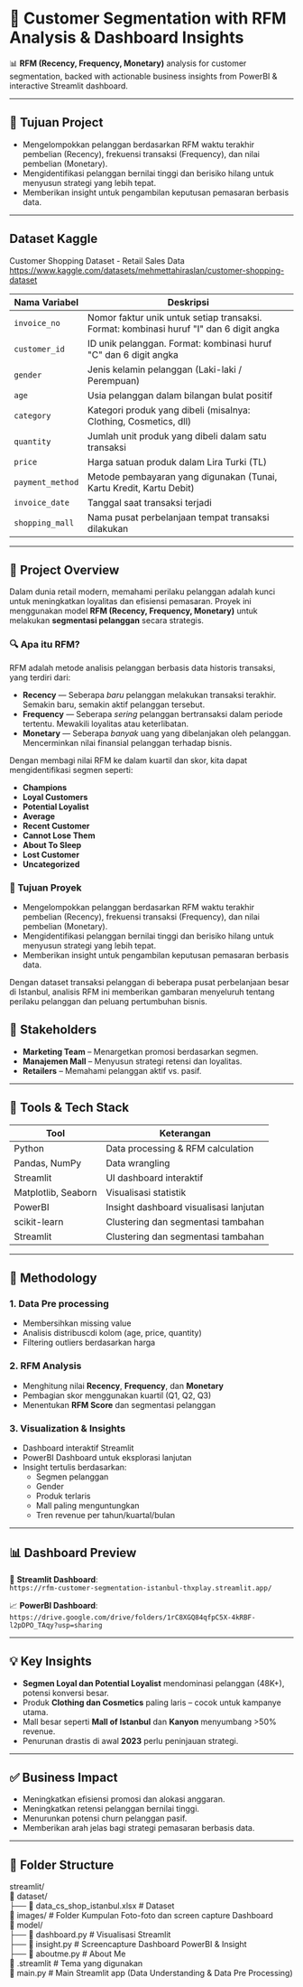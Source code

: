 # 🧠 Customer Segmentation with RFM Analysis & Dashboard Insights

📊 **RFM (Recency, Frequency, Monetary)** analysis for customer segmentation, backed with actionable business insights from PowerBI & interactive Streamlit dashboard.

---

## 🚀 Tujuan Project
- Mengelompokkan pelanggan berdasarkan RFM waktu terakhir pembelian (Recency), frekuensi transaksi (Frequency), dan nilai pembelian (Monetary).
- Mengidentifikasi pelanggan bernilai tinggi dan berisiko hilang untuk menyusun strategi yang lebih tepat.
- Memberikan insight untuk pengambilan keputusan pemasaran berbasis data.

---

## Dataset Kaggle

Customer Shopping Dataset -  Retail Sales Data
https://www.kaggle.com/datasets/mehmettahiraslan/customer-shopping-dataset

| Nama Variabel   | Deskripsi                                                                 |
|---------------------|-------------------------------------------------------------------------------|
| `invoice_no`        | Nomor faktur unik untuk setiap transaksi. Format: kombinasi huruf "I" dan 6 digit angka |
| `customer_id`       | ID unik pelanggan. Format: kombinasi huruf "C" dan 6 digit angka             |
| `gender`            | Jenis kelamin pelanggan (Laki-laki / Perempuan)                              |
| `age`               | Usia pelanggan dalam bilangan bulat positif                                  |
| `category`          | Kategori produk yang dibeli (misalnya: Clothing, Cosmetics, dll)             |
| `quantity`          | Jumlah unit produk yang dibeli dalam satu transaksi                          |
| `price`             | Harga satuan produk dalam Lira Turki (TL)                                    |
| `payment_method`    | Metode pembayaran yang digunakan (Tunai, Kartu Kredit, Kartu Debit)          |
| `invoice_date`      | Tanggal saat transaksi terjadi                                               |
| `shopping_mall`     | Nama pusat perbelanjaan tempat transaksi dilakukan                           |

---

## 🚀 Project Overview

Dalam dunia retail modern, memahami perilaku pelanggan adalah kunci untuk meningkatkan loyalitas dan efisiensi pemasaran. Proyek ini menggunakan model **RFM (Recency, Frequency, Monetary)** untuk melakukan **segmentasi pelanggan** secara strategis.

### 🔍 Apa itu RFM?

RFM adalah metode analisis pelanggan berbasis data historis transaksi, yang terdiri dari:

- **Recency** — Seberapa *baru* pelanggan melakukan transaksi terakhir. Semakin baru, semakin aktif pelanggan tersebut.
- **Frequency** — Seberapa *sering* pelanggan bertransaksi dalam periode tertentu. Mewakili loyalitas atau keterlibatan.
- **Monetary** — Seberapa *banyak* uang yang dibelanjakan oleh pelanggan. Mencerminkan nilai finansial pelanggan terhadap bisnis.

Dengan membagi nilai RFM ke dalam kuartil dan skor, kita dapat mengidentifikasi segmen seperti:

- **Champions** 
- **Loyal Customers**
- **Potential Loyalist**
- **Average**
- **Recent Customer**
- **Cannot Lose Them**
- **About To Sleep**
- **Lost Customer**
- **Uncategorized**

### 🎯 Tujuan Proyek

- Mengelompokkan pelanggan berdasarkan RFM waktu terakhir pembelian (Recency), frekuensi transaksi (Frequency), dan nilai pembelian (Monetary).
- Mengidentifikasi pelanggan bernilai tinggi dan berisiko hilang untuk menyusun strategi yang lebih tepat.
- Memberikan insight untuk pengambilan keputusan pemasaran berbasis data.


Dengan dataset transaksi pelanggan di beberapa pusat perbelanjaan besar di Istanbul, analisis RFM ini memberikan gambaran menyeluruh tentang perilaku pelanggan dan peluang pertumbuhan bisnis.


## 👥 Stakeholders

- **Marketing Team** – Menargetkan promosi berdasarkan segmen.
- **Manajemen Mall** – Menyusun strategi retensi dan loyalitas.
- **Retailers** – Memahami pelanggan aktif vs. pasif.

---

## 🧩 Tools & Tech Stack

| Tool            | Keterangan                            |
|------------------|----------------------------------------|
| Python           | Data processing & RFM calculation     |
| Pandas, NumPy    | Data wrangling                        |
| Streamlit        | UI dashboard interaktif               |
| Matplotlib, Seaborn | Visualisasi statistik              |
| PowerBI          | Insight dashboard visualisasi lanjutan |
| scikit-learn     | Clustering dan segmentasi tambahan    |
| Streamlit        | Clustering dan segmentasi tambahan    |

---

## 🧠 Methodology

### 1. Data Pre processing  
- Membersihkan missing value  
- Analisis distribuscdi kolom (age, price, quantity)  
- Filtering outliers berdasarkan harga

### 2. RFM Analysis  
- Menghitung nilai **Recency**, **Frequency**, dan **Monetary**  
- Pembagian skor menggunakan kuartil (Q1, Q2, Q3)  
- Menentukan **RFM Score** dan segmentasi pelanggan

### 3. Visualization & Insights  
- Dashboard interaktif Streamlit  
- PowerBI Dashboard untuk eksplorasi lanjutan  
- Insight tertulis berdasarkan:  
  - Segmen pelanggan  
  - Gender  
  - Produk terlaris  
  - Mall paling menguntungkan  
  - Tren revenue per tahun/kuartal/bulan

---

## 📊 Dashboard Preview

🔗 **Streamlit Dashboard**:  
`https://rfm-customer-segmentation-istanbul-thxplay.streamlit.app/`

📈 **PowerBI Dashboard**:  
`https://drive.google.com/drive/folders/1rC8XGQ84qfpC5X-4kRBF-l2pDPO_TAqy?usp=sharing`

---

## 💡 Key Insights

- **Segmen Loyal dan Potential Loyalist** mendominasi pelanggan (48K+), potensi konversi besar.  
- Produk **Clothing dan Cosmetics** paling laris – cocok untuk kampanye utama.  
- Mall besar seperti **Mall of Istanbul** dan **Kanyon** menyumbang >50% revenue.  
- Penurunan drastis di awal **2023** perlu peninjauan strategi.

---

## ✅ Business Impact

- Meningkatkan efisiensi promosi dan alokasi anggaran.
- Meningkatkan retensi pelanggan bernilai tinggi.
- Menurunkan potensi churn pelanggan pasif.
- Memberikan arah jelas bagi strategi pemasaran berbasis data.

---

## 📂 Folder Structure
streamlit/ <br>
📁 dataset/ <br>
├── 📄 data_cs_shop_istanbul.xlsx # Dataset <br>
📁 images/ # Folder Kumpulan Foto-foto dan screen capture Dashboard <br>
📁 model/ <br>
├── 📄 dashboard.py # Visualisasi Streamlit <br>
├── 📄 insight.py # Screencapture Dashboard PowerBI & Insight <br>
├── 📄 aboutme.py # About Me <br>
📁 .streamlit # Tema yang digunakan <br> 
📄 main.py # Main Streamlit app (Data Understanding & Data Pre Processing) <br>
